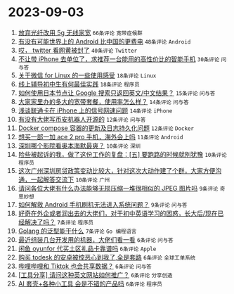 # 2023-09-03

1. [放弃光纤改用 5g 无线家宽](https://www.v2ex.com/t/970460) `66条评论` `宽带症候群`
1. [有没有可能世界上的 Android 比中国的更费电](https://www.v2ex.com/t/970505) `48条评论` `Android`
1. [哎， twitter 看网黄被封了](https://www.v2ex.com/t/970467) `40条评论` `Twitter`
1. [不让带 iPhone 去单位了，求推荐一台能用的高性价比的智能手机](https://www.v2ex.com/t/970495) `30条评论` `问与答`
1. [关于微信 for Linux 的一些使用感受](https://www.v2ex.com/t/970506) `18条评论` `Linux`
1. [线上辅导初中生有何最佳实践](https://www.v2ex.com/t/970470) `18条评论` `程序员`
1. [如何使用日本节点让 Google 搜索只返回英文/中文结果？](https://www.v2ex.com/t/970489) `15条评论` `问与答`
1. [大家家里办的多大的宽带套餐，使用率怎么样？](https://www.v2ex.com/t/970503) `14条评论` `问与答`
1. [浅谈联通卡在 iPhone 上的信号网速问题](https://www.v2ex.com/t/970490) `14条评论` `iPhone`
1. [有没有大佬写币安机器人开源的](https://www.v2ex.com/t/970497) `12条评论` `问与答`
1. [Docker compose 容器的更新及日志持久化问题](https://www.v2ex.com/t/970468) `12条评论` `Docker`
1. [想买一部一加 ace 2 pro 手机，海外会上吗](https://www.v2ex.com/t/970488) `11条评论` `Android`
1. [深圳哪个影院看奥本海默最爽？](https://www.v2ex.com/t/970482) `10条评论` `深圳`
1. [险些被起诉的我，做了这份工作的复盘：[五] 要跑路的时候就别犹豫](https://www.v2ex.com/t/970464) `10条评论` `程序员`
1. [这次广州深圳房贷政策变动比较大，针对这次大动作建了个群，大家方便沟通，一起解答交流下](https://www.v2ex.com/t/970463) `10条评论` `广州`
1. [请问各位大佬有什么办法能够无损压缩一堆很相似的 JPEG 图片吗](https://www.v2ex.com/t/970501) `9条评论` `奇思妙想`
1. [如何解救 Android 手机刷机无法进入系统问题？](https://www.v2ex.com/t/970462) `9条评论` `问与答`
1. [好奇在外企或者润出去的大佬们，对于初中英语学习的困惑，长大后/现在已经解决了吗？](https://www.v2ex.com/t/970536) `7条评论` `程序员`
1. [Golang 的泛型能干什么](https://www.v2ex.com/t/970485) `7条评论` `Go 编程语言`
1. [最近组装几台开发用的机器，大佬们看一看](https://www.v2ex.com/t/970524) `6条评论` `问与答`
1. [闲鱼 oyunfor 代买土区礼品卡靠谱吗](https://www.v2ex.com/t/970520) `6条评论` `Apple`
1. [购买 todesk 的安卓被控恶心到我了,全是套路](https://www.v2ex.com/t/970516) `6条评论` `全球工单系统`
1. [哔哩哔哩和 Tiktok 也会共享数据？](https://www.v2ex.com/t/970507) `6条评论` `问与答`
1. [[工具分享] 请问这种英文网站如何推广？](https://www.v2ex.com/t/970479) `6条评论` `分享创造`
1. [AI 套壳+各种小工具 会是不错的产品吗](https://www.v2ex.com/t/970465) `6条评论` `程序员`
